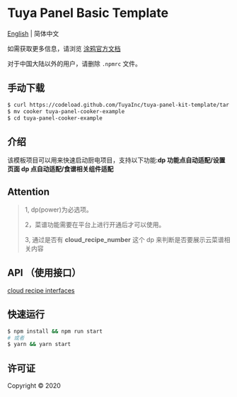 # Tuya Panel Basic Template

[English](./README.md) | 简体中文

如需获取更多信息，请浏览 [涂鸦官方文档](https://docs.tuya.com)

对于中国大陆以外的用户，请删除 `.npmrc` 文件。

## 手动下载

```bash
$ curl https://codeload.github.com/TuyaInc/tuya-panel-kit-template/tar.gz/develop | tar -xz --strip=2 tuya-panel-kit-template-develop/examples/cooker
$ mv cooker tuya-panel-cooker-example
$ cd tuya-panel-cooker-example
```

## 介绍

该模板项目可以用来快速启动厨电项目，支持以下功能:**dp 功能点自动适配/设置页面 dp 点自动适配/食谱相关组件适配**

## Attention

> 1, dp(power)为必选项。
>
> 2，菜谱功能需要在平台上进行开通后才可以使用。
>
> 3, 通过是否有 **cloud_recipe_number** 这个 dp 来判断是否要展示云菜谱相关内容

## API （使用接口）

[cloud recipe interfaces](https://docs.tuya.com/zh/iot/panel-development/panel-sdk-development/cooker-recipe-sdk/cooker-recipe-api?id=K9mcn0f0m1q0w)

## 快速运行

```bash
$ npm install && npm run start
# 或者
$ yarn && yarn start
```

## 许可证

Copyright © 2020
